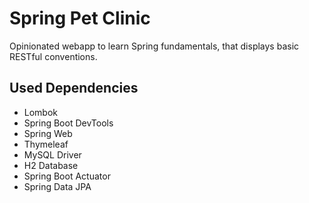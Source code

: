 # Spring Pet Clinic
Opinionated webapp to learn Spring fundamentals, that displays basic RESTful conventions.

## Used Dependencies
- Lombok
- Spring Boot DevTools
- Spring Web
- Thymeleaf
- MySQL Driver
- H2 Database
- Spring Boot Actuator
- Spring Data JPA
